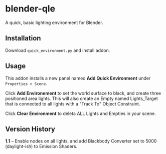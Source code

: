 # blender-qle

A quick, basic lighting environment for Blender.

## Installation

Download `quick_environment.py` and install addon.

## Usage

This addon installs a new panel named **Add Quick Environment** under ``Properties > Scene``.

Click **Add Environement** to set the world surface to black, and create three positioned area lights. This will also create an Empty named Lights_Target that is connected to all lights with a "Track To" Object Constraint.

Click **Clear Environment** to deleta ALL Lights and Empties in your scene.

## Version History

**1.1** – Enable nodes on all lights, and add Blackbody Converter set to 5000 (daylight-ish) to Emission Shaders.
